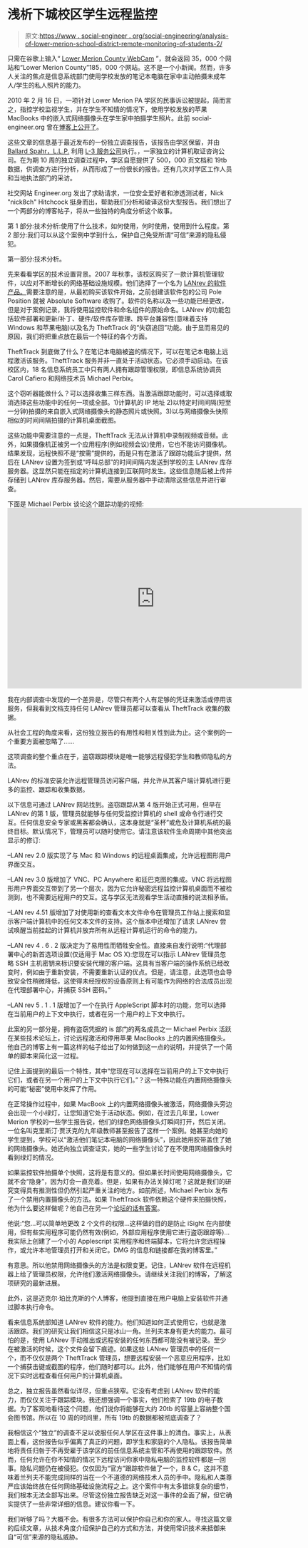 # 浅析下城校区学生远程监控

> 原文:[https://www . social-engineer . org/social-engineering/analysis-of-lower-merion-school-district-remote-monitoring-of-students-2/](https://www.social-engineer.org/social-engineering/analysis-of-lower-merion-school-district-remote-monitoring-of-students-2/)

只需在谷歌上输入“ [Lower Merion County WebCam](https://www.google.com/#hl=en&source=hp&q=Lower+Merion+County+WebCam&aq=f&aqi=&aql=&oq=&gs_rfai=&fp=56fa4ceda65d5bbf) ”，就会返回 35，000 个网站和“Lower Merion County”185，000 个网站。这不是一个小新闻。然而，许多人关注的焦点是信息系统部门使用学校发放的笔记本电脑在家中主动拍摄未成年人/学生的私人照片的能力。

2010 年 2 月 16 日，一项针对 Lower Merion PA 学区的民事诉讼被提起，简而言之，指控学校监视学生，并在学生不知情的情况下，使用学校发放的苹果 MacBooks 中的嵌入式网络摄像头在学生家中拍摄学生照片。此前 social-engineer.org 曾在[博客上公开了](https://www.social-engineer.org/blog/general-blog/forget-big-brother-we-have-high-schools/)。

这些文章的信息基于最近发布的一份独立调查报告，该报告由学区保留，并由 [Ballard Spahr，L.L.P.](http://www.ballardspahr.com/) 利用 [L-3 服务公司](http://www.l-3com.com/)执行。，一家独立的计算机取证咨询公司。在为期 10 周的独立调查过程中，学区自愿提供了 500，000 页文档和 19tb 数据，供调查方进行分析，从而形成了一份很长的报告。还有几次对学区工作人员和当地执法部门的采访。

社交网站 Engineer.org 发出了求助请求，一位安全爱好者和渗透测试者，Nick "nick8ch" Hitchcock 挺身而出，帮助我们分析和破译这份大型报告。我们想出了一个两部分的博客帖子，将从一些独特的角度分析这个故事。

第 1 部分:技术分析:使用了什么技术，如何使用，何时使用，使用到什么程度。第 2 部分:我们可以从这个案例中学到什么，保护自己免受所谓“可信”来源的隐私侵犯。

第一部分:技术分析。

先来看看学区的技术设置背景。2007 年秋季，该校区购买了一款计算机管理软件，以应对不断增长的网络基础设施规模。他们选择了一个名为 [LANrev 的软件产品。](http://www.lanrev.com/)需要注意的是，从最初购买该软件开始，之前创建该软件包的公司 Pole Position 就被 Absolute Software 收购了。软件的名称以及一些功能已经更改，但是对于案例记录，我将使用监控软件和命名组件的原始命名。LANrev 的功能包括软件部署和更新/补丁、硬件/软件库存管理、跨平台兼容性(意味着支持 Windows 和苹果电脑)以及名为 TheftTrack 的“失窃追回”功能。由于显而易见的原因，我们将把重点放在最后一个特征的各个方面。

TheftTrack 到底做了什么？在笔记本电脑被盗的情况下，可以在笔记本电脑上远程激活该服务。TheftTrack 服务并非一直处于活动状态。它必须手动启动。在该校区内，18 名信息系统员工中只有两人拥有跟踪管理权限，即信息系统协调员 Carol Cafiero 和网络技术员 Michael Perbix。

这个窃听器能做什么？可以选择收集三样东西。当激活跟踪功能时，可以选择或取消选择这些功能中的任何一项或全部。1)计算机的 IP 地址 2)以特定时间间隔(短至一分钟)拍摄的来自嵌入式网络摄像头的静态照片或快照。3)以与网络摄像头快照相似的时间间隔拍摄的计算机桌面截图。

这些功能中需要注意的一点是，TheftTrack 无法从计算机中录制视频或音频。此外，如果摄像机正被另一个应用程序(例如视频会议)使用，它也不能访问摄像机。结果发现，远程快照不是“按需”提供的，而是只有在激活了跟踪功能后才提供，然后在 LANrev 设置为签到或“呼叫总部”的时间间隔内发送到学校的主 LANrev 库存服务器。这显然只能在指定的计算机连接到互联网时发生。这些信息随后被上传并存储到 LANrev 库存服务器。然后，需要从服务器中手动清除这些信息并进行审查。

下面是 Michael Perbix 谈论这个跟踪功能的视频:
<object width="660" height="405" classid="clsid:d27cdb6e-ae6d-11cf-96b8-444553540000" codebase="http://download.macromedia.com/pub/shockwave/cabs/flash/swflash.cab#version=6,0,40,0"><param name="allowFullScreen" value="true"> <param name="allowscriptaccess" value="always"> <param name="src" value="http://www.youtube.com/v/hHu92imqJec&amp;hl=en_US&amp;fs=1&amp;border=1"> <param name="allowfullscreen" value="true"> <embed width="660" height="405" type="application/x-shockwave-flash" src="https://www.youtube.com/v/hHu92imqJec&amp;hl=en_US&amp;fs=1&amp;border=1" allowfullscreen="allowfullscreen" allowscriptaccess="always"></object>

我在内部调查中发现的一个差异是，尽管只有两个人有足够的凭证来激活或停用该服务，但我看到文档支持任何 LANrev 管理员都可以查看从 TheftTrack 收集的数据。

从社会工程的角度来看，这份独立报告的有用性和相关性到此为止。这个案例的一个重要方面被忽略了……

这项调查的整个重点在于，盗窃跟踪模块是唯一能够远程侵犯学生和教师隐私的方法。

LANrev 的标准安装允许远程管理员访问客户端，并允许从其客户端计算机进行更多的监控、跟踪和收集数据。

以下信息可通过 LANrev 网站找到。盗窃跟踪从第 4 版开始正式可用，但早在 LANrev 的第 1 版，管理员就能够与任何受监控计算机的 shell 或命令行进行交互。任何信息安全专家或黑客都会确认，这本身就是“圣杯”或危及计算机系统的最终目标。默认情况下，管理员可以随时使用它。请注意该软件生命周期中其他突出显示的修订:

–LAN rev 2.0 版实现了与 Mac 和 Windows 的远程桌面集成，允许远程图形用户界面交互。

–LAN rev 3.0 版增加了 VNC、PC Anywhere 和廷巴克图的集成。VNC 将远程图形用户界面交互带到了另一个层次，因为它允许秘密远程监控计算机桌面而不被检测到，也不需要远程用户的交互。这与学区无法观看学生活动直播的说法相矛盾。

–LAN rev 4.51 版增加了对使用新的查看文本文件命令在管理员工作站上搜索和显示客户端计算机中的任何文本文件的支持。这个版本中还增加了请求 LANrev 尝试唤醒当前挂起的计算机并放弃所有从远程计算机运行的命令的能力。

–LAN rev 4 . 6 . 2 版决定为了易用性而牺牲安全性。直接来自发行说明:“代理部署中心的新首选项设置(仅适用于 Mac OS X):您现在可以指示 LANrev 管理员忽略 SSH 主机密钥来标识要安装代理的客户端。这具有当客户端的操作系统已经改变时，例如由于重新安装，不需要重新认证的优点。但是，请注意，此选项也会导致安全性稍微降低，这使得未经授权的设备原则上有可能作为网络的合法成员出现在代理部署中心，并捕获 SSH 密码。”

–LAN rev 5 . 1 . 1 版增加了一个在执行 AppleScript 脚本时的功能，您可以选择在当前用户的上下文中执行，或者在另一个用户的上下文中执行。

此案的另一部分是，拥有盗窃凭据的 is 部门的两名成员之一 Michael Perbix 活跃在某些技术论坛上，讨论远程激活和停用苹果 MacBooks 上的内置网络摄像头。他自己的博客上有一篇这样的帖子给出了如何做到这一点的说明，并提供了一个简单的脚本来简化这一过程。

记住上面提到的最后一个特性，其中“您现在可以选择在当前用户的上下文中执行它们，或者在另一个用户的上下文中执行它们。”？这一特殊功能在内置网络摄像头的可能“秘密”使用中发挥了作用。

在正常操作过程中，如果 MacBook 上的内置网络摄像头被激活，网络摄像头旁边会出现一个小绿灯，让您知道它处于活动状态。例如，在过去几年里，Lower Merion 学校的一些学生报告说，他们的绿色网络摄像头灯瞬间打开，然后关闭。一位名叫克里斯汀·贾沃克的九年级教师甚至报告了这样一个案例。她甚至向她的学生提到，学校可以“激活他们笔记本电脑的网络摄像头”，因此她用胶带盖住了她的网络摄像头。她还向独立调查证实，她的一些学生讨论了在不使用网络摄像头时看到绿灯的情况。

如果监控软件拍摄单个快照，这将是有意义的。但如果长时间使用网络摄像头，它就不会“隐身”，因为灯会一直亮着。但是，如果有办法关掉灯呢？这就是我们的研究变得具有推测性但仍然引起严重关注的地方。如前所述，Michael Perbix 发布了一个禁用内置摄像头的方法。如果 TheftTrack 软件依赖这个硬件来拍摄快照，他为什么要这样做呢？他自己在另一个[论坛的话有答案](https://groups.google.com/group/macenterprise/browse_thread/thread/98dd9da15da4189f/)。

他说:“您…可以简单地更改 2 个文件的权限…这样做的目的是防止 iSight 在内部使用，但有些实用程序可能仍然有效(例如，外部应用程序使用它进行盗窃跟踪等)…我实际上创建了一个小的 Applescript 实用程序和终端脚本，它将允许您远程操作，或允许本地管理员打开和关闭它。DMG 的信息和链接都在我的博客里。”

有意思。所以他禁用网络摄像头的方法是权限变更。记住，LANrev 软件在远程机器上给了管理员权限，允许他们激活网络摄像头。请继续关注我们的博客，了解这项研究的最新进展。

此外，这是迈克尔·珀比克斯的个人博客，他提到直接在用户电脑上安装软件并通过脚本执行命令。

看来信息系统部知道 LANrev 软件的能力。他们知道如何正式使用它，也就是激活跟踪。我们的研究让我们相信这只是冰山一角。兰列夫本身有更大的能力。最可怕的是，使用 LANrev 手动推出或远程安装的任何东西都可能没有被记录。至少在被激活的时候，这个文件会留下痕迹。如果这些 LANrev 管理员中的任何一个，而不仅仅是两个 TheftTrack 管理员，想要远程安装一个恶意应用程序，比如一个捕获击键或截图的程序，他们随时都可以。此外，他们能够在用户不知情的情况下实时远程查看任何用户的计算机桌面。

总之，独立报告虽然看似详尽，但重点狭窄。它没有考虑到 LANrev 软件的能力，而仅仅关注于跟踪模块。我还想强调一个事实，他们检索了 19tb 的电子数据。为了客观地看待这个问题，他们说你将能够在大约 20tb 的容量上容纳整个国会图书馆。所以在 10 周的时间里，所有 19tb 的数据都被彻底调查了？

我相信这个“独立”的调查不足以说服任何人学区在这件事上的清白。事实上，从表面上看，这份报告似乎偏离了真正的问题，即学生和家庭的个人隐私。该报告简单地将责任归咎于不再受雇于该学区的前任信息系统主管和不再使用的跟踪软件。然而，任何允许在你不知情的情况下远程访问你家中隐私电脑的监控软件都是一回事。隐私问题仍在被侵犯。仅仅因为“官方”跟踪软件做了一个，B & C，这并不意味着兰列夫不能完成同样的当在一个不道德的网络技术人员的手中。隐私和人类尊严应该始终放在任何网络基础设施流程之上。这个案件中有太多错综复杂的细节，我们根本无法全部写出来。尽管这份独立报告缺乏对这一事件的全面了解，但它确实提供了一些非常详细的信息。建议你看一下。

我们听够了吗？大概不会。有很多方法可以保护你自己和你的家人。寻找这篇文章的后续文章，从技术角度介绍保护自己的方式和方法，并使用常识技术来抵御来自“可信”来源的隐私威胁。